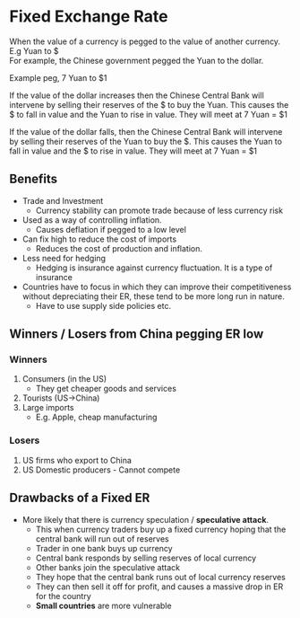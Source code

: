 # Fixed Exchange Rate #
When the value of a currency is pegged to the value of another currency. E.g Yuan to $  
For example, the Chinese government pegged the Yuan to the dollar.

Example peg, 7 Yuan to $1

If the value of the dollar increases then the Chinese Central Bank will intervene by selling their reserves of the
$ to buy the Yuan. This causes the $ to fall in value and the Yuan to rise in value. They will meet at 7 Yuan = $1

If the value of the dollar falls, then the Chinese Central Bank will intervene by selling their reserves of the Yuan
to buy the $. This causes the Yuan to fall in value and the $ to rise in value. They will meet at 7 Yuan = $1

## Benefits ##
- Trade and Investment
  - Currency stability can promote trade because of less currency risk
- Used as a way of controlling inflation.
  - Causes deflation if pegged to a low level
- Can fix high to reduce the cost of imports
  - Reduces the cost of production and inflation.
- Less need for hedging
  - Hedging is insurance against currency fluctuation. It is a type of insurance
- Countries have to focus in which they can improve their competitiveness without depreciating their ER, these
  tend to be more long run in nature.
  - Have to use supply side policies etc.

## Winners / Losers from China pegging ER low ##

### Winners ###
1. Consumers (in the US)
    - They get cheaper goods and services
2. Tourists (US->China)
3. Large imports
    - E.g. Apple, cheap manufacturing

### Losers ###
1. US firms who export to China
2. US Domestic producers - Cannot compete

## Drawbacks of a Fixed ER ##
- More likely that there is currency speculation / **speculative attack**.
  - This when currency traders buy up a fixed currency hoping that the central bank will run out of reserves
  - Trader in one bank buys up currency
  - Central bank responds by selling reserves of local currency
  - Other banks join the speculative attack
  - They hope that the central bank runs out of local currency reserves
  - They can then sell it off for profit, and causes a massive drop in ER for the country
  - **Small countries** are more vulnerable
